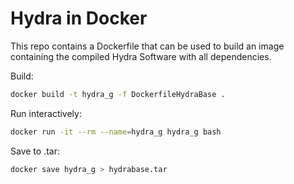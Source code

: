 # Hydra in Docker

This repo contains a Dockerfile that can be used to build an image containing the compiled Hydra Software with all dependencies.

Build:

```bash
docker build -t hydra_g -f DockerfileHydraBase .
```

Run interactively:
```bash
docker run -it --rm --name=hydra_g hydra_g bash
```

Save to .tar:

```bash
docker save hydra_g > hydrabase.tar
```
